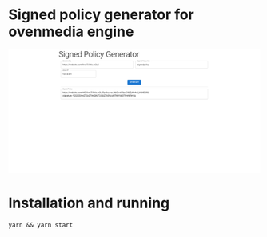 # Signed policy generator for ovenmedia engine
![ovenmediaengine](./screenshot.png)

# Installation and running

```
yarn && yarn start
```
